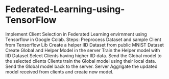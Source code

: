 # Federated-Learning-using-TensorFlow
Implement Client Selection in Federated Learning envirnment using Tensorflow in Google Colab.
Steps:
Preprocess Dataset and sample Client from Tensorflow Lib
Create a helper IID Dataset from public MNIST Dataset
Create Global and Helper Model in the server
Train the Helper model with IID Dataset
Select Clients having higher IID data.
Send the Global model to the selected clients
Clients train the Global model using their local data.
Send the Global model back to the server.
Server Aggrigate the updated model received from clients and create new model.
